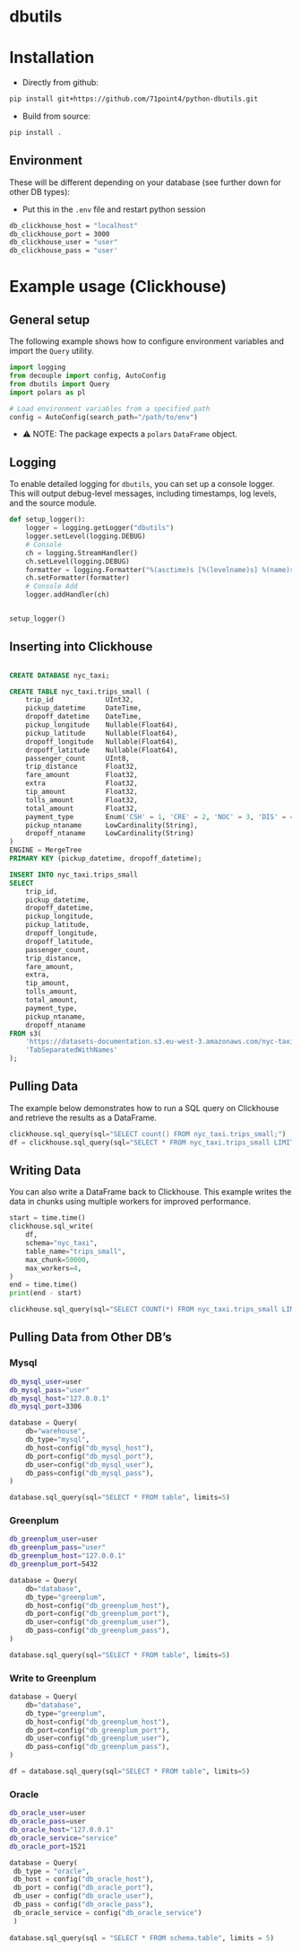 # dbutils

# Installation

- Directly from github:

``` bash
pip install git+https://github.com/71point4/python-dbutils.git
```

- Build from source:

``` bash
pip install .
```

## Environment

These will be different depending on your database (see further down for
other DB types):

- Put this in the `.env` file and restart python session

``` bash
db_clickhouse_host = "localhost"
db_clickhouse_port = 3000
db_clickhouse_user = "user"
db_clickhouse_pass = "user'
```

# Example usage (Clickhouse)

## General setup

The following example shows how to configure environment variables and
import the `Query` utility.

``` python
import logging
from decouple import config, AutoConfig
from dbutils import Query
import polars as pl

# Load environment variables from a specified path
config = AutoConfig(search_path="/path/to/env")
```

- ⚠️ NOTE: The package expects a `polars` `DataFrame` object.

## Logging

To enable detailed logging for `dbutils`, you can set up a console
logger. This will output debug-level messages, including timestamps, log
levels, and the source module.

``` python
def setup_logger():
    logger = logging.getLogger("dbutils")
    logger.setLevel(logging.DEBUG)
    # Console
    ch = logging.StreamHandler()
    ch.setLevel(logging.DEBUG)
    formatter = logging.Formatter("%(asctime)s [%(levelname)s] %(name)s: %(message)s")
    ch.setFormatter(formatter)
    # Console Add
    logger.addHandler(ch)


setup_logger()
```

## Inserting into Clickhouse

``` sql

CREATE DATABASE nyc_taxi;

CREATE TABLE nyc_taxi.trips_small (
    trip_id             UInt32,
    pickup_datetime     DateTime,
    dropoff_datetime    DateTime,
    pickup_longitude    Nullable(Float64),
    pickup_latitude     Nullable(Float64),
    dropoff_longitude   Nullable(Float64),
    dropoff_latitude    Nullable(Float64),
    passenger_count     UInt8,
    trip_distance       Float32,
    fare_amount         Float32,
    extra               Float32,
    tip_amount          Float32,
    tolls_amount        Float32,
    total_amount        Float32,
    payment_type        Enum('CSH' = 1, 'CRE' = 2, 'NOC' = 3, 'DIS' = 4, 'UNK' = 5),
    pickup_ntaname      LowCardinality(String),
    dropoff_ntaname     LowCardinality(String)
)
ENGINE = MergeTree
PRIMARY KEY (pickup_datetime, dropoff_datetime);
```

``` sql
INSERT INTO nyc_taxi.trips_small
SELECT
    trip_id,
    pickup_datetime,
    dropoff_datetime,
    pickup_longitude,
    pickup_latitude,
    dropoff_longitude,
    dropoff_latitude,
    passenger_count,
    trip_distance,
    fare_amount,
    extra,
    tip_amount,
    tolls_amount,
    total_amount,
    payment_type,
    pickup_ntaname,
    dropoff_ntaname
FROM s3(
    'https://datasets-documentation.s3.eu-west-3.amazonaws.com/nyc-taxi/trips_{0..2}.gz',
    'TabSeparatedWithNames'
);
```

## Pulling Data

The example below demonstrates how to run a SQL query on Clickhouse and
retrieve the results as a DataFrame.

``` python
clickhouse.sql_query(sql="SELECT count() FROM nyc_taxi.trips_small;")
df = clickhouse.sql_query(sql="SELECT * FROM nyc_taxi.trips_small LIMIT 1e5;")
```

## Writing Data

You can also write a DataFrame back to Clickhouse. This example writes
the data in chunks using multiple workers for improved performance.

``` python
start = time.time()
clickhouse.sql_write(
    df,
    schema="nyc_taxi",
    table_name="trips_small",
    max_chunk=50000,
    max_workers=4,
)
end = time.time()
print(end - start)

clickhouse.sql_query(sql="SELECT COUNT(*) FROM nyc_taxi.trips_small LIMIT 1e6;")
```

## Pulling Data from Other DB’s

### Mysql

``` bash
db_mysql_user=user
db_mysql_pass="user"
db_mysql_host="127.0.0.1"
db_mysql_port=3306
```

``` python
database = Query(
    db="warehouse",
    db_type="mysql",
    db_host=config("db_mysql_host"),
    db_port=config("db_mysql_port"),
    db_user=config("db_mysql_user"),
    db_pass=config("db_mysql_pass"),
)

database.sql_query(sql="SELECT * FROM table", limits=5)
```

### Greenplum

``` bash
db_greenplum_user=user
db_greenplum_pass="user"
db_greenplum_host="127.0.0.1"
db_greenplum_port=5432
```

``` python
database = Query(
    db="database",
    db_type="greenplum",
    db_host=config("db_greenplum_host"),
    db_port=config("db_greenplum_port"),
    db_user=config("db_greenplum_user"),
    db_pass=config("db_greenplum_pass"),
)

database.sql_query(sql="SELECT * FROM table", limits=5)
```

### Write to Greenplum

``` python
database = Query(
    db="database",
    db_type="greenplum",
    db_host=config("db_greenplum_host"),
    db_port=config("db_greenplum_port"),
    db_user=config("db_greenplum_user"),
    db_pass=config("db_greenplum_pass"),
)

df = database.sql_query(sql="SELECT * FROM table", limits=5)
```

### Oracle

``` bash
db_oracle_user=user
db_oracle_pass=user
db_oracle_host="127.0.0.1"
db_oracle_service="service"
db_oracle_port=1521
```

``` python
database = Query(
 db_type = "oracle",
 db_host = config("db_oracle_host"), 
 db_port = config("db_oracle_port"),
 db_user = config("db_oracle_user"),
 db_pass = config("db_oracle_pass"),
 db_oracle_service = config("db_oracle_service")
 )
  
database.sql_query(sql = "SELECT * FROM schema.table", limits = 5)
```
